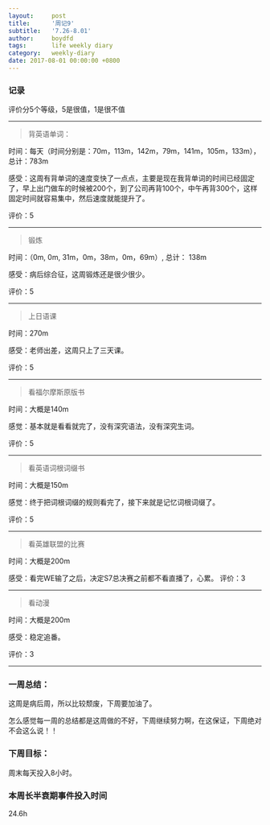 ```yaml
---
layout:     post
title:      '周记9'
subtitle:   '7.26-8.01'
author:     boydfd
tags:       life weekly diary
category:   weekly-diary
date: 2017-08-01 00:00:00 +0800
---
```


### 记录
评价分5个等级，5是很值，1是很不值

---
> 背英语单词：

时间：每天（时间分别是：70m，113m，142m，79m，141m，105m，133m），总计：783m

感受：这周有背单词的速度变快了一点点，主要是现在我背单词的时间已经固定了，早上出门做车的时候被200个，到了公司再背100个，中午再背300个，这样固定时间就容易集中，然后速度就能提升了。

评价：5

---
> 锻炼

时间：（0m, 0m, 31m，0m，38m，0m，69m）, 总计： 138m

感受：病后综合征，这周锻炼还是很少很少。

评价：5

---
> 上日语课

时间：270m

感受：老师出差，这周只上了三天课。

评价：5

---

> 看福尔摩斯原版书

时间：大概是140m

感觉：基本就是看看就完了，没有深究语法，没有深究生词。

评价：5

---

> 看英语词根词缀书

时间：大概是150m

感觉：终于把词根词缀的规则看完了，接下来就是记忆词根词缀了。

评价：5

---

> 看英雄联盟的比赛

时间：大概是200m

感受：看完WE输了之后，决定S7总决赛之前都不看直播了，心累。 
评价：3

---

> 看动漫

时间：大概是200m

感受：稳定追番。

评价：3

---

### 一周总结：

这周是病后周，所以比较颓废，下周要加油了。

怎么感觉每一周的总结都是这周做的不好，下周继续努力啊，在这保证，下周绝对不会这么说！！

### 下周目标：

周末每天投入8小时。

### 本周长半衰期事件投入时间
24.6h

